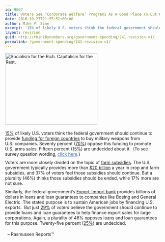 ```yaml
---
id: 9067
title: Voters See ‘Corporate Welfare’ Programs As A Good Place To Cut Government Spending
date: 2016-10-27T21:55:52+00:00
author: Mike P. Sinn
excerpt: '15% of likely U.S. voters think the federal government should continue to provide funding for foreign countries to buy military weapons from U.S. companies. Seventy percent (70%) oppose this funding to promote U.S. arms sales.'
layout: revision
guid: http://thinkbynumbers.org/government-spending/241-revision-v1/
permalink: /government-spending/241-revision-v1/
---
```

<span class="Apple-style-span" style="line-height: 18px;"><img data-attachment-id="245" data-permalink="https://thinkbynumbers.org/government-spending/corporate-welfare/voters-cu-corporate-welfare-programs-as-a-good-place-to-cut-government-spending-rasmussen-reports/attachment/socialism-rich/" data-orig-file="https://thinkbynumbers.org/wp-content/uploads/2011/09/socialism-rich.jpg" data-orig-size="600,464" data-comments-opened="1" data-image-meta="{&quot;aperture&quot;:&quot;0&quot;,&quot;credit&quot;:&quot;&quot;,&quot;camera&quot;:&quot;&quot;,&quot;caption&quot;:&quot;&quot;,&quot;created_timestamp&quot;:&quot;0&quot;,&quot;copyright&quot;:&quot;&quot;,&quot;focal_length&quot;:&quot;0&quot;,&quot;iso&quot;:&quot;0&quot;,&quot;shutter_speed&quot;:&quot;0&quot;,&quot;title&quot;:&quot;&quot;,&quot;orientation&quot;:&quot;0&quot;}" data-image-title="Socialism for the Rich" data-image-description="" data-medium-file="https://thinkbynumbers.org/wp-content/uploads/2011/09/socialism-rich-300x232.jpg" data-large-file="https://thinkbynumbers.org/wp-content/uploads/2011/09/socialism-rich.jpg" class="size-medium wp-image-245 alignleft" style="border-style: initial; border-color: initial;" title="Socialism for the Rich. Capitalism for the Rest." src="http://thinkbynumbers.org/wp-content/uploads/2011/09/socialism-rich-300x232.jpg" alt="Socialism for the Rich. Capitalism for the Rest." width="300" height="232" srcset="https://thinkbynumbers.org/wp-content/uploads/2011/09/socialism-rich-300x232.jpg 300w, https://thinkbynumbers.org/wp-content/uploads/2011/09/socialism-rich-480x371.jpg 480w, https://thinkbynumbers.org/wp-content/uploads/2011/09/socialism-rich.jpg 600w" sizes="(max-width: 300px) 100vw, 300px" /></span>

<p style="margin-top: 0px; margin-bottom: 0px; padding-top: 5px; padding-bottom: 5px;">
  <a href="http://www.rasmussenreports.com/public_content/politics/general_politics/august_2011/voters_see_these_corporate_welfare_programs_as_a_good_place_to_cut_government_spending">15%</a> of likely U.S. voters think the federal government should continue to provide <a href="https://www.amazon.com/gp/product/0745642411/ref=as_li_qf_sp_asin_il_tl?ie=UTF8&camp=1789&creative=9325&creativeASIN=0745642411&linkCode=as2&tag=quant08-20" target="_blank">funding for foreign countries</a> to buy military weapons from U.S. <span class="Apple-style-span" style="line-height: normal;">companies. Seventy percent (<a href="http://www.rasmussenreports.com/public_content/politics/general_politics/august_2011/voters_see_these_corporate_welfare_programs_as_a_good_place_to_cut_government_spending">70%</a>) oppose this funding to promote U.S. arms sales. Fifteen percent (<a href="http://www.rasmussenreports.com/public_content/politics/general_politics/august_2011/voters_see_these_corporate_welfare_programs_as_a_good_place_to_cut_government_spending">15%</a>) are undecided about it.  (To see survey question wording, <a style="color: #3e72ae;" href="http://www.rasmussenreports.com/public_content/politics/questions/pt_survey_questions/august_2011/questions_corporate_welfare_august_11_12_2011" target="_self">click here</a>.)</span>
</p>

<p style="margin-top: 0px; margin-bottom: 0px; padding-top: 5px; padding-bottom: 5px;">
  Voters are more closely divided on the topic of <a href="https://www.amazon.com/gp/product/B005ZH34ZQ/ref=as_li_qf_sp_asin_il_tl?ie=UTF8&camp=1789&creative=9325&creativeASIN=B005ZH34ZQ&linkCode=as2&tag=quant08-20" target="_blank">farm subsidies</a>. The U.S. government typically provides more than <a href="https://en.wikipedia.org/wiki/Agricultural_subsidy">$20 billion</a> a year in crop and farm subsidies, and 37% of voters feel those subsidies should continue. But a plurality (46%) thinks those subsidies should be ended, while 17% more are not sure.
</p>

<p style="margin-top: 0px; margin-bottom: 0px; padding-top: 5px; padding-bottom: 5px;">
  Similarly, the federal government’s <a href="https://www.amazon.com/gp/product/0521104661/ref=as_li_qf_sp_asin_il_tl?ie=UTF8&camp=1789&creative=9325&creativeASIN=0521104661&linkCode=as2&tag=quant08-20" target="_blank">Export-Import bank</a> provides billions of dollars in loans and loan guarantees to companies like Boeing and General Electric. The stated purpose is to sustain American jobs by financing U.S. exports.  But just <a href="https://www.downsizinggovernment.org/search-results?cx=006606822365722333854%3Afgcvw6tf0fw&cof=FORID%3A10&ie=UTF-8&query=voters%20don%20t%20support%20corporate%20welfare&sa=Search">29%</a> of voters believe the government should continue to provide loans and loan guarantees to help finance export sales for large corporations. Again, a plurality of 46% opposes loans and loan guarantees for this purpose. Twenty-five percent (<a href="https://www.downsizinggovernment.org/search-results?cx=006606822365722333854%3Afgcvw6tf0fw&cof=FORID%3A10&ie=UTF-8&query=voters%20don%20t%20support%20corporate%20welfare&sa=Search">25%</a>) are undecided.
</p>

  &#8211; Rasmussen Reports™